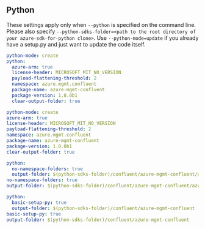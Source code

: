 ## Python

These settings apply only when `--python` is specified on the command line.
Please also specify `--python-sdks-folder=<path to the root directory of your azure-sdk-for-python clone>`.
Use `--python-mode=update` if you already have a setup.py and just want to update the code itself.

``` yaml $(python) && !$(track2)
python-mode: create
python:
  azure-arm: true
  license-header: MICROSOFT_MIT_NO_VERSION
  payload-flattening-threshold: 2
  namespace: azure.mgmt.confluent
  package-name: azure-mgmt-confluent
  package-version: 1.0.0b1
  clear-output-folder: true
```
``` yaml $(python) && $(track2)
python-mode: create
azure-arm: true
license-header: MICROSOFT_MIT_NO_VERSION
payload-flattening-threshold: 2
namespace: azure.mgmt.confluent
package-name: azure-mgmt-confluent
package-version: 1.0.0b1
clear-output-folder: true
```
``` yaml $(python) && $(python-mode) == 'update'
python:
  no-namespace-folders: true
  output-folder: $(python-sdks-folder)/confluent/azure-mgmt-confluent/azure/mgmt/confluent
no-namespace-folders: true
output-folder: $(python-sdks-folder)/confluent/azure-mgmt-confluent/azure/mgmt/confluent
```
``` yaml $(python) && $(python-mode) == 'create'
python:
  basic-setup-py: true
  output-folder: $(python-sdks-folder)/confluent/azure-mgmt-confluent
basic-setup-py: true
output-folder: $(python-sdks-folder)/confluent/azure-mgmt-confluent
```